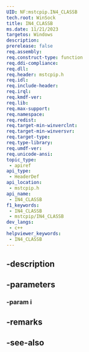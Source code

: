 ```yaml
---
UID: NF:mstcpip.IN4_CLASSB
tech.root: WinSock
title: IN4_CLASSB
ms.date: 11/21/2023
targetos: Windows
description: 
prerelease: false
req.assembly: 
req.construct-type: function
req.ddi-compliance: 
req.dll: 
req.header: mstcpip.h
req.idl: 
req.include-header: 
req.irql: 
req.kmdf-ver: 
req.lib: 
req.max-support: 
req.namespace: 
req.redist: 
req.target-min-winverclnt: 
req.target-min-winversvr: 
req.target-type: 
req.type-library: 
req.umdf-ver: 
req.unicode-ansi: 
topic_type:
 - apiref
api_type:
 - HeaderDef
api_location:
 - mstcpip.h
api_name:
 - IN4_CLASSB
f1_keywords:
 - IN4_CLASSB
 - mstcpip/IN4_CLASSB
dev_langs:
 - c++
helpviewer_keywords:
 - IN4_CLASSB
---
```


## -description

## -parameters

### -param i

## -remarks

## -see-also

